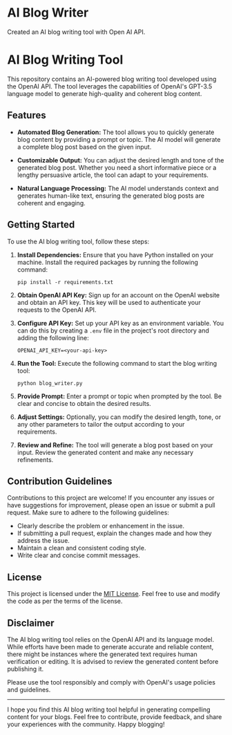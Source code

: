 # AI Blog Writer
Created an AI blog writing tool with Open AI API. 
# AI Blog Writing Tool

This repository contains an AI-powered blog writing tool developed using the OpenAI API. The tool leverages the capabilities of OpenAI's GPT-3.5 language model to generate high-quality and coherent blog content.

## Features

- **Automated Blog Generation:** The tool allows you to quickly generate blog content by providing a prompt or topic. The AI model will generate a complete blog post based on the given input.

- **Customizable Output:** You can adjust the desired length and tone of the generated blog post. Whether you need a short informative piece or a lengthy persuasive article, the tool can adapt to your requirements.

- **Natural Language Processing:** The AI model understands context and generates human-like text, ensuring the generated blog posts are coherent and engaging.

## Getting Started

To use the AI blog writing tool, follow these steps:

1. **Install Dependencies:** Ensure that you have Python installed on your machine. Install the required packages by running the following command:

   ```
   pip install -r requirements.txt
   ```

2. **Obtain OpenAI API Key:** Sign up for an account on the OpenAI website and obtain an API key. This key will be used to authenticate your requests to the OpenAI API.

3. **Configure API Key:** Set up your API key as an environment variable. You can do this by creating a `.env` file in the project's root directory and adding the following line:

   ```
   OPENAI_API_KEY=<your-api-key>
   ```

4. **Run the Tool:** Execute the following command to start the blog writing tool:

   ```
   python blog_writer.py
   ```

5. **Provide Prompt:** Enter a prompt or topic when prompted by the tool. Be clear and concise to obtain the desired results.

6. **Adjust Settings:** Optionally, you can modify the desired length, tone, or any other parameters to tailor the output according to your requirements.

7. **Review and Refine:** The tool will generate a blog post based on your input. Review the generated content and make any necessary refinements.

## Contribution Guidelines

Contributions to this project are welcome! If you encounter any issues or have suggestions for improvement, please open an issue or submit a pull request. Make sure to adhere to the following guidelines:

- Clearly describe the problem or enhancement in the issue.
- If submitting a pull request, explain the changes made and how they address the issue.
- Maintain a clean and consistent coding style.
- Write clear and concise commit messages.

## License

This project is licensed under the [MIT License](LICENSE). Feel free to use and modify the code as per the terms of the license.

## Disclaimer

The AI blog writing tool relies on the OpenAI API and its language model. While efforts have been made to generate accurate and reliable content, there might be instances where the generated text requires human verification or editing. It is advised to review the generated content before publishing it.

Please use the tool responsibly and comply with OpenAI's usage policies and guidelines.

---

I hope you find this AI blog writing tool helpful in generating compelling content for your blogs. Feel free to contribute, provide feedback, and share your experiences with the community. Happy blogging!
